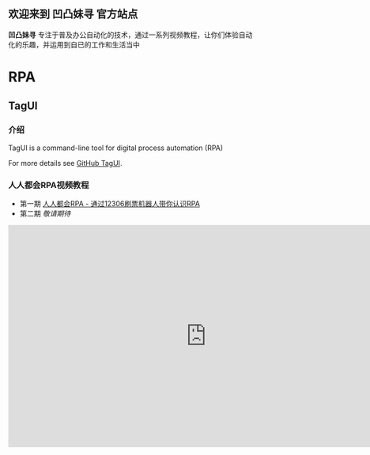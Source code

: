 ## 欢迎来到 凹凸妹寻 官方站点

**凹凸妹寻** 专注于普及办公自动化的技术，通过一系列视频教程，让你们体验自动化的乐趣，并运用到自已的工作和生活当中

# RPA
## TagUI
### 介绍
TagUI is a command-line tool for digital process automation (RPA)

For more details see [GitHub TagUI](https://github.com/kelaberetiv/TagUI).

### 人人都会RPA视频教程

- 第一期 [人人都会RPA - 通过12306刷票机器人带你认识RPA](https://www.bilibili.com/video/av82768522?from=search&seid=10467909277790903834)
- 第二期 _敬请期待_



<iframe
    height=450
    width=800
    src="http://player.youku.com/embed/XMzMxMjE0MjY4NA=="
    frameborder=0
    allowfullscreen>
</iframe>
